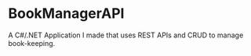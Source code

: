 # BookManagerAPI
A C#/.NET Application I made that uses REST APIs  and CRUD to manage book-keeping.
